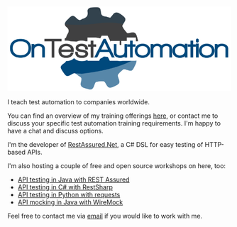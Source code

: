 ![](logo_large.png)

I teach test automation to companies worldwide.

You can find an overview of my training offerings [here](https://www.ontestautomation.com/training), or contact me to discuss your specific test automation training requirements. I'm happy to have a chat and discuss options.

I'm the developer of [RestAssured.Net](https://github.com/basdijkstra/rest-assured-net), a C# DSL for easy testing of HTTP-based APIs.

I'm also hosting a couple of free and open source workshops on here, too:

* [API testing in Java with REST Assured](https://github.com/basdijkstra/rest-assured-workshop)
* [API testing in C# with RestSharp](https://github.com/basdijkstra/restsharp-workshop)
* [API testing in Python with requests](https://github.com/basdijkstra/requests-workshop)
* [API mocking in Java with WireMock](https://github.com/basdijkstra/wiremock-workshop)

Feel free to contact me via [email](mailto:bas@ontestautomation.com) if you would like to work with me. 

